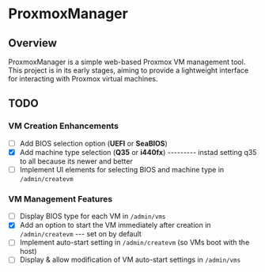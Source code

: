 # ProxmoxManager

## Overview
ProxmoxManager is a simple web-based Proxmox VM management tool. This project is in its early stages, aiming to provide a lightweight interface for interacting with Proxmox virtual machines.

## TODO

### VM Creation Enhancements
- [ ] Add BIOS selection option (**UEFI** or **SeaBIOS**)  
- [x] Add machine type selection (**Q35** or **i440fx**) --------- instad setting q35 to all because its newer and better 
- [ ] Implement UI elements for selecting BIOS and machine type in `/admin/createvm`  

### VM Management Features
- [ ] Display BIOS type for each VM in `/admin/vms`  
- [x] Add an option to start the VM immediately after creation in `/admin/createvm`  --- set on by default
- [ ] Implement auto-start setting in `/admin/createvm` (so VMs boot with the host)  
- [ ] Display & allow modification of VM auto-start settings in `/admin/vms`  
